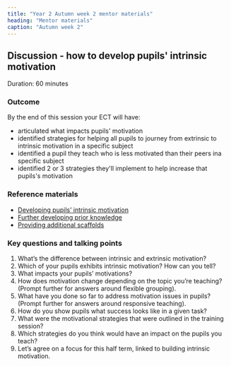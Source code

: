 ```yaml
---
title: "Year 2 Autumn week 2 mentor materials"
heading: "Mentor materials"
caption: "Autumn week 2"
---
```


## Discussion - how to develop pupils' intrinsic motivation

Duration: 60 minutes

### Outcome

By the end of this session your ECT will have:

- articulated what impacts pupils' motivation
- identified strategies for helping all pupils to journey from extrinsic to intrinsic motivation in a specific subject
- identified a pupil they teach who is less motivated than their peers ina specific subject
- identified 2 or 3 strategies they'll implement to help increase that pupils's motivation

### Reference materials

- [Developing pupils’ intrinsic motivation](https://support-for-early-career-teachers.education.gov.uk/teach-first/year-1-how-can-you-create-an-effective-learning-environment/autumn-week-6-ect-session-overview/) 
- [Further developing prior knowledge](https://support-for-early-career-teachers.education.gov.uk/teach-first/year-1-how-can-you-support-all-pupils-to-succeed/summer-week-3-ect-session-overview/) 
- [Providing additional scaffolds](https://support-for-early-career-teachers.education.gov.uk/teach-first/year-1-how-can-you-support-all-pupils-to-succeed/summer-week-4-ect-session-overview/)

### Key questions and talking points

1. What’s the difference between intrinsic and extrinsic motivation? 
2. Which of your pupils exhibits intrinsic motivation? How can you tell?  
3. What impacts your pupils’ motivations?  
4. How does motivation change depending on the topic you’re teaching? (Prompt further for answers around flexible grouping).  
5. What have you done so far to address motivation issues in pupils? (Prompt further for answers around responsive teaching). 
6. How do you show pupils what success looks like in a given task? 
7. What were the motivational strategies that were outlined in the training session? 
8. Which strategies do you think would have an impact on the pupils you teach? 
9. Let’s agree on a focus for this half term, linked to building intrinsic motivation. 